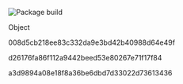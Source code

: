 ![Package build](https://github.com/legleux/gha_docker/actions/workflows/main.yml/badge.svg)

Object

008d5cb218ee83c332da9e3bd42b40988d64e49f

d26176fa86f112a9442beed53e80267e71f17f84

a3d9894a08e18f8a36be6dbd7d33022d73613436




